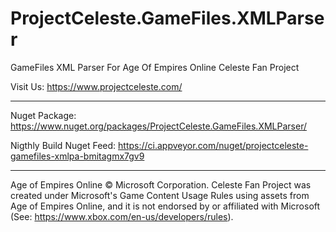﻿# ProjectCeleste.GameFiles.XMLParser

GameFiles XML Parser For Age Of Empires Online Celeste Fan Project
		
Visit Us: https://www.projectceleste.com/
		
-------------------------------------------------------------------------------

Nuget Package: https://www.nuget.org/packages/ProjectCeleste.GameFiles.XMLParser/

Nigthly Build Nuget Feed: https://ci.appveyor.com/nuget/projectceleste-gamefiles-xmlpa-bmitagmx7gv9

-------------------------------------------------------------------------------

Age of Empires Online © Microsoft Corporation. Celeste Fan Project was created under Microsoft's Game Content Usage Rules using assets from Age of Empires Online, and it is not endorsed by or affiliated with Microsoft (See: https://www.xbox.com/en-us/developers/rules).